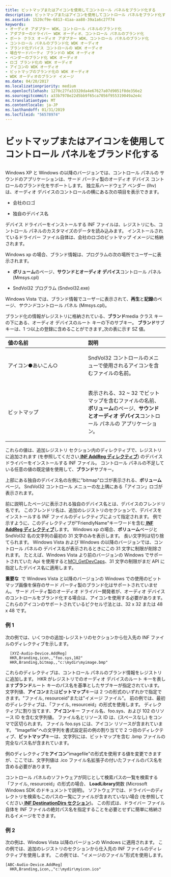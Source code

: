 ```yaml
---
title: ビットマップまたはアイコンを使用してコントロール パネルをブランド化する
description: ビットマップまたはアイコンを使用してコントロール パネルをブランド化する
ms.assetid: 1520cf9e-6813-41aa-aa88-39a1a6c27f74
keywords:
- オーディオ アダプター WDK、コントロール パネルのブランド化
- アダプターのドライバー WDK オーディオ、コントロール パネルのブランド化
- ポート クラス オーディオ アダプター WDK、コントロール パネルのブランド化
- コントロール パネルのブランド化 WDK オーディオ
- ブランド化デバイス コントロールの WDK オーディオ
- 場合サードパーティ ブランドの WDK オーディオ
- ベンダーのブランド化 WDK オーディオ
- ロゴ ブランド化の WDK オーディオ
- アイコンの WDK オーディオ
- ビットマップのブランド化の WDK オーディオ
- WDK オーディオのブランド イメージ
ms.date: 04/20/2017
ms.localizationpriority: medium
ms.openlocfilehash: 1270c27fa33320da4e67627a07d9051f0de356e2
ms.sourcegitcommit: a33b7978e22d5bb9f65ca7056f955319049a2e4c
ms.translationtype: MT
ms.contentlocale: ja-JP
ms.lasthandoff: 01/31/2019
ms.locfileid: "56578974"
---
```

# <a name="branding-control-panel-with-bitmaps-or-icons"></a>ビットマップまたはアイコンを使用してコントロール パネルをブランド化する


## <span id="control_panel_branding_by_vendors"></span><span id="CONTROL_PANEL_BRANDING_BY_VENDORS"></span>


Windows XP と Windows の以降のバージョンでは、コントロール パネルの サウンドのアプリケーションは、サード パーティ製のオーディオ デバイス コントロールのブランド化をサポートします。 独立系ハードウェア ベンダー (Ihv) は、オーディオ デバイスのコントロールの横にある次の項目を表示できます。

-   会社のロゴ

-   独自のデバイス名

デバイス ドライバーをインストールする INF ファイルは、レジストリにも、コントロール パネルのカスタマイズのデータを読み込みます。 インストールされているドライバー ファイル自体は、会社のロゴのビットマップ イメージに格納されます。

Windows xp の場合、ブランド情報は、プログラムの次の場所でユーザーに表示されます。

-   **ボリューム**のページ、**サウンドとオーディオ デバイス**コントロール パネル (Mmsys.cpl)

-   SndVol32 プログラム (Sndvol32.exe)

Windows Vista では、ブランド情報でユーザーに表示されて、**再生**と**記録**のページ、*サウンド*コントロール パネル (Mmsys.cpl)。

ブランド化の情報がレジストリに格納されている、**ブランド**media クラス キーの下にある、オーディオ デバイスのルート キーの下のサブキー。 **ブランド**サブキーは、1 つ以上の登録に含めることができます\_次の表に示す SZ 値。

<table>
<colgroup>
<col width="50%" />
<col width="50%" />
</colgroup>
<thead>
<tr class="header">
<th align="left">値の名前</th>
<th align="left">説明</th>
</tr>
</thead>
<tbody>
<tr class="odd">
<td align="left"><p>アイコン●あいこん○</p></td>
<td align="left"><p>SndVol32 コントロールのメニューで使用されるアイコンを含むファイルの名前。</p></td>
</tr>
<tr class="even">
<td align="left"><p>ビットマップ</p></td>
<td align="left"><p>表示される、32 ~ 32 でビットマップを含むファイルの名前、<strong>ボリューム</strong>のページ、<strong>サウンドとオーディオ デバイス</strong>コントロール パネルの アプリケーション。</p></td>
</tr>
</tbody>
</table>

 

これらの値は、追加レジストリ セクション内のディレクティブで、レジストリに追加されます (を参照してください[ **INF AddReg ディレクティブ**](https://msdn.microsoft.com/library/windows/hardware/ff546320)) のデバイス ドライバーをインストールする INF ファイル。 コントロール パネルの不足している任意の値の既定値を使用して、**ブランド**サブキー。

上部にある独自のデバイス名の左側に"bitmap"ロゴが表示される、**ボリューム**ページ。 SndVol32 コントロール メニューの左上隅にある「アイコン」ロゴが表示されます。

前に説明したページに表示される独自のデバイス名とは、デバイスのフレンドリ名です。 このフレンドリ名は、追加のレジストリのセクションで、デバイスをインストールする INF ファイルのディレクティブによって指定されます。 例で示すように、このディレクティブが"FriendlyName"キーワードを含む[ **INF AddReg ディレクティブ**](https://msdn.microsoft.com/library/windows/hardware/ff546320)します。 Windows xp の場合、**ボリューム**ページと SndVol32 名の文字列の最初の 31 文字のみを表示します。 長い文字列は切り捨てられます。 Windows Vista および Windows の以降のバージョンでは、コントロール パネルの デバイス名が表示されるときにこの 31 文字に制限が削除されます。 たとえば、Windows Vista より前のバージョンの Windows でサポートされていた Api を使用すると[MCI\_GetDevCaps](https://go.microsoft.com/fwlink/p/?linkid=149692)、31 文字の制限がまだ API に指定したデバイス名に適用します。

**重要な**  で Windows Vista と以降のバージョンの Windows での使用のビットマップ画像を保存のサード パーティ製のブランド化はサポートされていません。 サード パーティ製のオーディオ ドライバー開発者が、オーディオ デバイスのコントロールをブランド化する場合は、アイコンを使用する必要があります。 これらのアイコンのサポートされているピクセル寸法とは、32 x 32 または 48 x 48 です。

 

### <a name="span-idexample1spanspan-idexample1spanspan-idexample1spanexample-1"></a><span id="Example_1"></span><span id="example_1"></span><span id="EXAMPLE_1"></span>例 1

次の例では、いくつかの追加-レジストリのセクションから仕入先の INF ファイルのディレクティブを示します。

```inf
  [XYZ-Audio-Device.AddReg]
  HKR,Branding,icon,,"foo.sys,102"
  HKR,Branding,bitmap,,"c:\mydir\myimage.bmp"
```

これらのディレクティブは、コントロール パネルのブランド情報をレジストリに追加します。 HKR がレジストリでのオーディオ デバイスのルート キーを表します**ブランド**ルート キーのパス名を基準としたサブキーが指定されています。 文字列値、**アイコン**または**ビットマップ**キーは 2 つの形式のいずれかで指定できます。"ファイル, resourceid"または"イメージ ファイル"。 前の例では、最初のディレクティブは、「ファイル, resourceid」の形式を使用します。 ディレクティブに割り当てます、**アイコン**キー ファイル名、foo.sys、および 102 のリソース ID を含む文字列値。 ファイル名とリソース ID は、(スペースなし) をコンマで区切られます。 ファイル foo.sys には、アイコン リソースが含まれています。 "Imagefile"への文字列を書式設定前の例の割り当てで 2 つ目のディレクティブ、**ビットマップ**キーは、文字列には、ビットマップを含む .bmp ファイルの完全なパス名が含まれています。

例のディレクティブを**アイコン**"imagefile"の形式を使用する値を変更できますが、ここでは、文字列値は .ico ファイル名拡張子の付いたファイルのパス名を含める必要があります。

コントロール パネルのソフトウェアが同じとして検索パスの一覧を検索する「ファイル, resourceid」の形式の場合、 **LoadLibrary**関数 (Microsoft Windows SDK のドキュメントで説明)。 ソフトウェアでは、ドライバーのディレクトリを検索もこのパスの一覧にファイルが含まれていない場合 (を参照してください[ **INF DestinationDirs セクション**](https://msdn.microsoft.com/library/windows/hardware/ff547383))。 この形式は、ドライバー ファイル自体を INF ファイルの絶対パス名を指定することを必要とせずに簡単に格納されるイメージをできます。

### <a name="span-idexample2spanspan-idexample2span-example-2"></a><span id="example_2"></span><span id="EXAMPLE_2"></span> 例 2

次の例は、Windows Vista 以降のバージョンの Windows に適用されます。 この例では、追加のレジストリのセクションから仕入先の INF ファイルのディレクティブを使用します。 この例では、"イメージのファイル"形式を使用します。

```inf
[ABC-Audio-Device.AddReg]
  HKR,Branding,icon,,"c:\mydir\myicon.ico"
```

 

 




